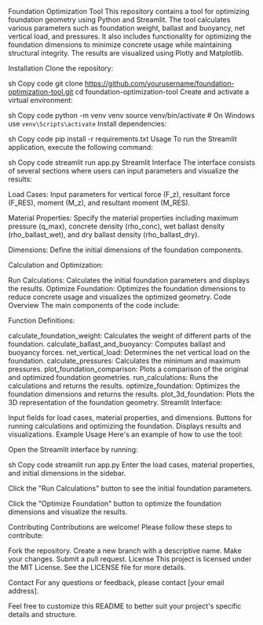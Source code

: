 Foundation Optimization Tool
This repository contains a tool for optimizing foundation geometry using Python and Streamlit. The tool calculates various parameters such as foundation weight, ballast and buoyancy, net vertical load, and pressures. It also includes functionality for optimizing the foundation dimensions to minimize concrete usage while maintaining structural integrity. The results are visualized using Plotly and Matplotlib.

Installation
Clone the repository:

sh
Copy code
git clone https://github.com/yourusername/foundation-optimization-tool.git
cd foundation-optimization-tool
Create and activate a virtual environment:

sh
Copy code
python -m venv venv
source venv/bin/activate  # On Windows use `venv\Scripts\activate`
Install dependencies:

sh
Copy code
pip install -r requirements.txt
Usage
To run the Streamlit application, execute the following command:

sh
Copy code
streamlit run app.py
Streamlit Interface
The interface consists of several sections where users can input parameters and visualize the results:

Load Cases: Input parameters for vertical force (F_z), resultant force (F_RES), moment (M_z), and resultant moment (M_RES).

Material Properties: Specify the material properties including maximum pressure (q_max), concrete density (rho_conc), wet ballast density (rho_ballast_wet), and dry ballast density (rho_ballast_dry).

Dimensions: Define the initial dimensions of the foundation components.

Calculation and Optimization:

Run Calculations: Calculates the initial foundation parameters and displays the results.
Optimize Foundation: Optimizes the foundation dimensions to reduce concrete usage and visualizes the optimized geometry.
Code Overview
The main components of the code include:

Function Definitions:

calculate_foundation_weight: Calculates the weight of different parts of the foundation.
calculate_ballast_and_buoyancy: Computes ballast and buoyancy forces.
net_vertical_load: Determines the net vertical load on the foundation.
calculate_pressures: Calculates the minimum and maximum pressures.
plot_foundation_comparison: Plots a comparison of the original and optimized foundation geometries.
run_calculations: Runs the calculations and returns the results.
optimize_foundation: Optimizes the foundation dimensions and returns the results.
plot_3d_foundation: Plots the 3D representation of the foundation geometry.
Streamlit Interface:

Input fields for load cases, material properties, and dimensions.
Buttons for running calculations and optimizing the foundation.
Displays results and visualizations.
Example Usage
Here's an example of how to use the tool:

Open the Streamlit interface by running:

sh
Copy code
streamlit run app.py
Enter the load cases, material properties, and initial dimensions in the sidebar.

Click the "Run Calculations" button to see the initial foundation parameters.

Click the "Optimize Foundation" button to optimize the foundation dimensions and visualize the results.

Contributing
Contributions are welcome! Please follow these steps to contribute:

Fork the repository.
Create a new branch with a descriptive name.
Make your changes.
Submit a pull request.
License
This project is licensed under the MIT License. See the LICENSE file for more details.

Contact
For any questions or feedback, please contact [your email address].

Feel free to customize this README to better suit your project's specific details and structure.
